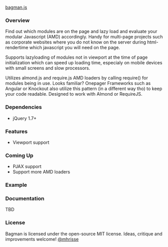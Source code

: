 [bagman.js](https://github.com/mhrisse/bagman)

### Overview
Find out which modules are on the page and lazy load and 
evaluate your modular Javascript (AMD) accordingly. Handy for
multi-page projects such as corporate websites where you do not know
on the server during html-rendertime which javascript you will need 
on the page.

Supports lazyloading of modules not in viewport
at the time of page initialization which can speed up loading time,
especialy on mobile devices with small screens and slow processors.
 
Utilizes almond.js and require.js AMD loaders by calling require() for modules
being in use. Looks familiar? Onepager Frameworks such as Angular or Knockout also utilize this pattern (in a different way tho) to keep your code readable. Designed to work with Almond or RequireJS. 

### Dependencies
* jQuery 1.7+

### Features
* Viewport support

### Coming Up
* PJAX support
* Support more AMD loaders

### Example
<div data-module="slider"> <!-- more of your html code --> </div>

### Documentation
TBD

### License
Bagman is licensed under the open-source MIT license.
Ideas, critique and improvements welcome!
[@mhrisse](http://twitter.com/mhrisse)